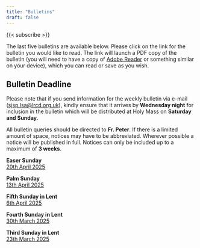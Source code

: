 ```yaml
---
title: "Bulletins"
draft: false
---
```


{{< subscribe >}}

The last five bulletins are available below. Please click on the link for the bulletin you would like to read. The link will launch a PDF copy of the bulletin (you will need to have a copy of [Adobe Reader](https://get.adobe.com/reader/) or something similar on your device), which you can read or save as you wish.

## Bulletin Deadline

Please note that if you send information for the weekly bulletin via e-mail ([sjsp.lsa@lrcd.org.uk](mailto:sjsp.lsa@lrcd.org.uk)), kindly ensure that it arrives by **Wednesday night** for inclusion in the bulletin which will be distributed at Holy Mass on **Saturday and Sunday**.

All bulletin queries should be directed to **Fr. Peter**. If there is a limited amount of space, notices may have to be abbreviated. Wherever possible a notice will be published in full. Notices can only be included up to a maximum of **3 weeks**.

**Easer Sunday**  
[20th April 2025](/bulletins/Bulletin200425.pdf)  

**Palm Sunday**  
[13th April 2025](/bulletins/Bulletin130425.pdf)  

**Fifth Sunday in Lent**  
[6th April 2025](/bulletins/Bulletin060425.pdf)  

**Fourth Sunday in Lent**  
[30th March 2025](/bulletins/Bulletin300325.pdf)  

**Third Sunday in Lent**  
[23th March 2025](/bulletins/Bulletin230325.pdf)  
